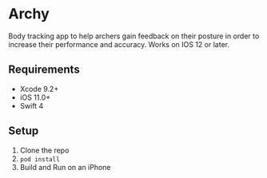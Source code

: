# Archy
Body tracking app to help archers gain feedback on their posture in order to increase their performance and accuracy. Works on IOS 12 or later.

## Requirements
- Xcode 9.2+
- iOS 11.0+
- Swift 4

## Setup

1. Clone the repo
2. `pod install`
3. Build and Run on an iPhone
